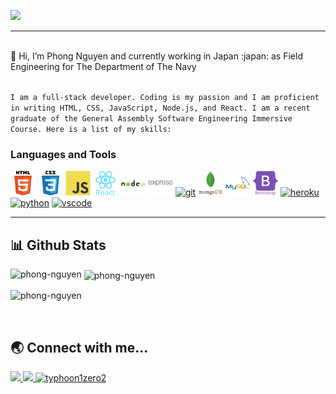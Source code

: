 ![](https://komarev.com/ghpvc/?username=your-github-typhoon1zero2&label=PROFILE+VIEWS)
<hr />
<br />
👋 Hi, I’m Phong Nguyen and currently working in Japan :japan: as Field Engineering for The Department of The Navy
<br />
<br />
 
`I am a full-stack developer. Coding is my passion and I am proficient in writing HTML, CSS, JavaScript, Node.js, and React. I am a recent graduate of the General Assembly Software Engineering Immersive Course.
 Here is a list of my skills:`

### Languages and Tools

<a href="https://www.w3.org/html/" target="_blank" rel="noreferrer"><img src="https://raw.githubusercontent.com/devicons/devicon/master/icons/html5/html5-original-wordmark.svg" alt="html5" width="40" height="40"/></a>
<a href="https://www.w3schools.com/css/" target="_blank" rel="noreferrer"><img src="https://raw.githubusercontent.com/devicons/devicon/master/icons/css3/css3-original-wordmark.svg" alt="css3" width="40" height="40"/></a>
<a href="https://developer.mozilla.org/en-US/docs/Web/JavaScript" target="_blank" rel="noreferrer"><img src="https://raw.githubusercontent.com/devicons/devicon/master/icons/javascript/javascript-original.svg" alt="javascript" width="40" height="40"/></a>
<a href="https://reactjs.org/" target="_blank" rel="noreferrer"><img src="https://raw.githubusercontent.com/devicons/devicon/master/icons/react/react-original-wordmark.svg" alt="react" width="40" height="40"/></a>
<a href="https://nodejs.org" target="_blank" rel="noreferrer"><img src="https://raw.githubusercontent.com/devicons/devicon/master/icons/nodejs/nodejs-original-wordmark.svg" alt="nodejs" width="40" height="40"/></a>
<a href="https://expressjs.com" target="_blank" rel="noreferrer"><img src="https://raw.githubusercontent.com/devicons/devicon/master/icons/express/express-original-wordmark.svg" alt="express" width="40" height="40"/></a>
<a href="https://git-scm.com/" target="_blank" rel="noreferrer"><img src="https://www.vectorlogo.zone/logos/git-scm/git-scm-icon.svg" alt="git" width="40" height="40"/></a>
<a href="https://www.mongodb.com/" target="_blank" rel="noreferrer"><img src="https://raw.githubusercontent.com/devicons/devicon/master/icons/mongodb/mongodb-original-wordmark.svg" alt="mongodb" width="40" height="40"/></a>
<a href="https://www.mysql.com/" target="_blank" rel="noreferrer"><img src="https://raw.githubusercontent.com/devicons/devicon/master/icons/mysql/mysql-original-wordmark.svg" alt="mysql" width="40" height="40"/></a>
<a href="https://getbootstrap.com" target="_blank" rel="noreferrer"><img src="https://raw.githubusercontent.com/devicons/devicon/master/icons/bootstrap/bootstrap-plain-wordmark.svg" alt="bootstrap" width="40" height="40"/></a>
<a href="https://heroku.com" target="_blank" rel="noreferrer"><img src="https://www.vectorlogo.zone/logos/heroku/heroku-icon.svg" alt="heroku" width="40" height="40"/></a>
<a href="https://www.python.org" target="_blank" rel="noreferrer"><img src="https://cdn.jsdelivr.net/gh/devicons/devicon/icons/python/python-original-wordmark.svg" alt="python" width="40" height="40"/></a>
<a href="https://code.visualstudio.com/" target="_blank" rel="noreferrer"><img src="https://cdn.jsdelivr.net/gh/devicons/devicon/icons/vscode/vscode-original.svg" alt="vscode" width="40" height="40"/></a>
<hr />


## :bar_chart: Github Stats

<p><img align="left" src="https://github-readme-stats.vercel.app/api/top-langs?username=typhoon1zero2&show_icons=true&locale=en&layout=compact" alt="phong-nguyen" /></p>

<p>&nbsp;<img align="center" src="https://github-readme-stats.vercel.app/api?username=typhoon1zero2&show_icons=true&locale=en" alt="phong-nguyen" /></p>

<p><img align="center" src="https://github-readme-streak-stats.herokuapp.com/?user=typhoon1zero2&" alt="phong-nguyen" /></p>

<br />

## :earth_asia: Connect with me...

<p>
  <a href="https://www.linkedin.com/in/phong-nguyen-b9520b22b/">
    <img
      src="https://img.shields.io/badge/-LINKEDIN-0077B5?style=for-the-badge&logo=linkedin&logoColor=white"
    />
  </a>
  <a href="mailto:typhoon1zero2@gmail.com">
    <img
      src="https://img.shields.io/badge/-GMAIL-D14836?style=for-the-badge&logo=gmail&logoColor=white"
    />
  </a>
<a href="https://codesandbox.com/typhoon1zero2" target="blank"><img src="https://raw.githubusercontent.com/rahuldkjain/github-profile-readme-generator/master/src/images/icons/Social/codesandbox.svg" alt="typhoon1zero2" height="30" width="40"/></a>

</p>
<!---
typhoon1zero2/typhoon1zero2 is a ✨ special ✨ repository because its `README.md` (this file) appears on your GitHub profile.
You can click the Preview link to take a look at your changes.
--->
